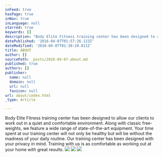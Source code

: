 ```yaml
---
inFeed: true
hasPage: true
inNav: true
inLanguage: null
starred: true
keywords: []
description: "Body Elite Fitness training center has been designed to allow our clients to work out in a quiet and comfortable environment.  Along with classic free-weights, we feature a wide range of state-of-the-art equipment. Your time spent at our training center will not only be healthy but will be without the madness of your daily routine.\n\nOur training center has been designed with your privacy in mind. Training with us is as comfortable as working out at your home with great results. \_"
datePublished: '2016-04-07T01:57:26.123Z'
dateModified: '2016-04-07T01:38:10.811Z'
title: ABOUT
author: []
sourcePath: _posts/2016-04-07-about.md
published: true
authors: []
publisher:
  name: null
  domain: null
  url: null
  favicon: null
url: about/index.html
_type: Article

---
```

Body Elite Fitness training center has been designed to allow our clients to work out in a quiet and comfortable environment. Along with classic free-weights, we feature a wide range of state-of-the-art equipment. Your time spent at our training center will not only be healthy but will be without the madness of your daily routine.
Our training center has been designed with your privacy in mind. Training with us is as comfortable as working out at your home with great results.  ![](https://the-grid-user-content.s3-us-west-2.amazonaws.com/567c131e-1ea6-4852-bcc3-a2862b84f12b.jpg)
![](https://the-grid-user-content.s3-us-west-2.amazonaws.com/31e73a7d-efe9-49dd-a2ee-d74051031e1e.jpg)
![](https://the-grid-user-content.s3-us-west-2.amazonaws.com/39d67415-0518-4972-b690-7bd88f98a346.jpg)